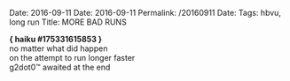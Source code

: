 Date: 2016-09-11
Date: 2016-09-11
Permalink: /20160911
Date: 
Tags: hbvu, long run
Title: MORE BAD RUNS
  
**{ haiku #175331615853 }**  
no matter what did happen  
on the attempt to run longer faster  
g2dot0™ awaited at the end  
